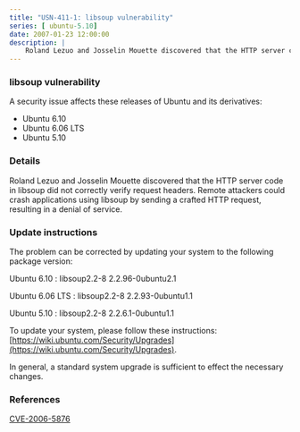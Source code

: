 ```yaml
---
title: "USN-411-1: libsoup vulnerability"
series: [ ubuntu-5.10]
date: 2007-01-23 12:00:00
description: |
    Roland Lezuo and Josselin Mouette discovered that the HTTP server code  in libsoup did not correctly verify request headers.  Remote attackers  could crash applications using libsoup by sending a crafted HTTP  request, resulting in a denial of service.
--- 
```

 
### libsoup vulnerability

A security issue affects these releases of Ubuntu and its derivatives:

* Ubuntu 6.10
* Ubuntu 6.06 LTS
* Ubuntu 5.10

### Details

Roland Lezuo and Josselin Mouette discovered that the HTTP server code in libsoup did not correctly verify request headers. Remote attackers could crash applications using libsoup by sending a crafted HTTP request, resulting in a denial of service.

### Update instructions

The problem can be corrected by updating your system to the following package version:

Ubuntu 6.10
 : libsoup2.2-8 <span>2.2.96-0ubuntu2.1</span>

Ubuntu 6.06 LTS
 : libsoup2.2-8 <span>2.2.93-0ubuntu1.1</span>

Ubuntu 5.10
 : libsoup2.2-8 <span>2.2.6.1-0ubuntu1.1</span>

To update your system, please follow these instructions: [https://wiki.ubuntu.com/Security/Upgrades](https://wiki.ubuntu.com/Security/Upgrades).

In general, a standard system upgrade is sufficient to effect the necessary changes.

### References

 [CVE-2006-5876](http://people.ubuntu.com/~ubuntu-security/cve/CVE-2006-5876)
 
